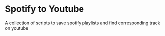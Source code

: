 # Spotify to Youtube
A collection of scripts to save spotify playlists and find corresponding track on youtube
